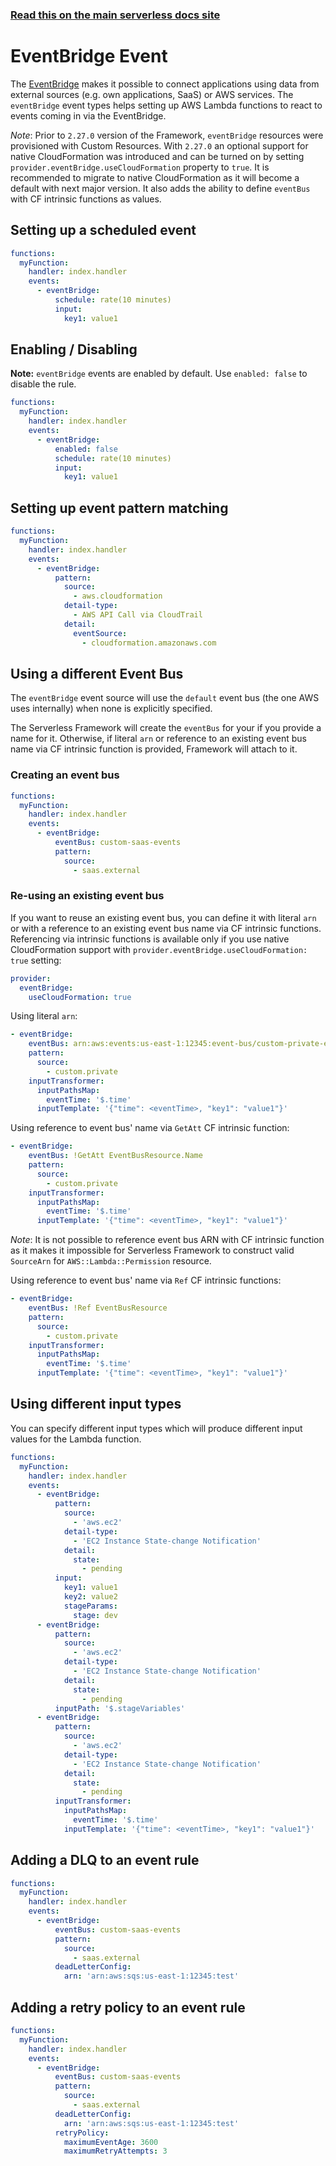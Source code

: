 <!--
title: Serverless Framework - AWS Lambda Events - Event Bridge
menuText: EventBridge Event
menuOrder: 15
description:  Setting up AWS EventBridge Events with AWS Lambda via the Serverless Framework
layout: Doc
-->

<!-- DOCS-SITE-LINK:START automatically generated  -->

### [Read this on the main serverless docs site](https://www.serverless.com/framework/docs/providers/aws/events/event-bridge)

<!-- DOCS-SITE-LINK:END -->

# EventBridge Event

The [EventBridge](https://aws.amazon.com/eventbridge/) makes it possible to connect applications using data from external sources (e.g. own applications, SaaS) or AWS services. The `eventBridge` event types helps setting up AWS Lambda functions to react to events coming in via the EventBridge.

_Note_: Prior to `2.27.0` version of the Framework, `eventBridge` resources were provisioned with Custom Resources. With `2.27.0` an optional support for native CloudFormation was introduced and can be turned on by setting `provider.eventBridge.useCloudFormation` property to `true`. It is recommended to migrate to native CloudFormation as it will become a default with next major version. It also adds the ability to define `eventBus` with CF intrinsic functions as values.

## Setting up a scheduled event

```yml
functions:
  myFunction:
    handler: index.handler
    events:
      - eventBridge:
          schedule: rate(10 minutes)
          input:
            key1: value1
```

## Enabling / Disabling

**Note:** `eventBridge` events are enabled by default. Use `enabled: false` to disable the rule.

```yml
functions:
  myFunction:
    handler: index.handler
    events:
      - eventBridge:
          enabled: false
          schedule: rate(10 minutes)
          input:
            key1: value1
```

## Setting up event pattern matching

```yml
functions:
  myFunction:
    handler: index.handler
    events:
      - eventBridge:
          pattern:
            source:
              - aws.cloudformation
            detail-type:
              - AWS API Call via CloudTrail
            detail:
              eventSource:
                - cloudformation.amazonaws.com
```

## Using a different Event Bus

The `eventBridge` event source will use the `default` event bus (the one AWS uses internally) when none is explicitly specified.

The Serverless Framework will create the `eventBus` for your if you provide a name for it. Otherwise, if literal `arn` or reference to an existing event bus name via CF intrinsic function is provided, Framework will attach to it.

### Creating an event bus

```yml
functions:
  myFunction:
    handler: index.handler
    events:
      - eventBridge:
          eventBus: custom-saas-events
          pattern:
            source:
              - saas.external
```

### Re-using an existing event bus

If you want to reuse an existing event bus, you can define it with literal `arn` or with a reference to an existing event bus name via CF intrinsic functions. Referencing via intrinsic functions is available only if you use native CloudFormation support with `provider.eventBridge.useCloudFormation: true` setting:

```yml
provider:
  eventBridge:
    useCloudFormation: true
```

Using literal `arn`:

```yml
- eventBridge:
    eventBus: arn:aws:events:us-east-1:12345:event-bus/custom-private-events
    pattern:
      source:
        - custom.private
    inputTransformer:
      inputPathsMap:
        eventTime: '$.time'
      inputTemplate: '{"time": <eventTime>, "key1": "value1"}'
```

Using reference to event bus' name via `GetAtt` CF intrinsic function:

```yml
- eventBridge:
    eventBus: !GetAtt EventBusResource.Name
    pattern:
      source:
        - custom.private
    inputTransformer:
      inputPathsMap:
        eventTime: '$.time'
      inputTemplate: '{"time": <eventTime>, "key1": "value1"}'
```

_Note_: It is not possible to reference event bus ARN with CF intrinsic function as it makes it impossible for Serverless Framework to construct valid `SourceArn` for `AWS::Lambda::Permission` resource.

Using reference to event bus' name via `Ref` CF intrinsic functions:

```yml
- eventBridge:
    eventBus: !Ref EventBusResource
    pattern:
      source:
        - custom.private
    inputTransformer:
      inputPathsMap:
        eventTime: '$.time'
      inputTemplate: '{"time": <eventTime>, "key1": "value1"}'
```

## Using different input types

You can specify different input types which will produce different input values ​​for the Lambda function.

```yml
functions:
  myFunction:
    handler: index.handler
    events:
      - eventBridge:
          pattern:
            source:
              - 'aws.ec2'
            detail-type:
              - 'EC2 Instance State-change Notification'
            detail:
              state:
                - pending
          input:
            key1: value1
            key2: value2
            stageParams:
              stage: dev
      - eventBridge:
          pattern:
            source:
              - 'aws.ec2'
            detail-type:
              - 'EC2 Instance State-change Notification'
            detail:
              state:
                - pending
          inputPath: '$.stageVariables'
      - eventBridge:
          pattern:
            source:
              - 'aws.ec2'
            detail-type:
              - 'EC2 Instance State-change Notification'
            detail:
              state:
                - pending
          inputTransformer:
            inputPathsMap:
              eventTime: '$.time'
            inputTemplate: '{"time": <eventTime>, "key1": "value1"}'
```

## Adding a DLQ to an event rule

```yml
functions:
  myFunction:
    handler: index.handler
    events:
      - eventBridge:
          eventBus: custom-saas-events
          pattern:
            source:
              - saas.external
          deadLetterConfig:
            arn: 'arn:aws:sqs:us-east-1:12345:test'
```

## Adding a retry policy to an event rule

```yml
functions:
  myFunction:
    handler: index.handler
    events:
      - eventBridge:
          eventBus: custom-saas-events
          pattern:
            source:
              - saas.external
          deadLetterConfig:
            arn: 'arn:aws:sqs:us-east-1:12345:test'
          retryPolicy:
            maximumEventAge: 3600
            maximumRetryAttempts: 3
```
